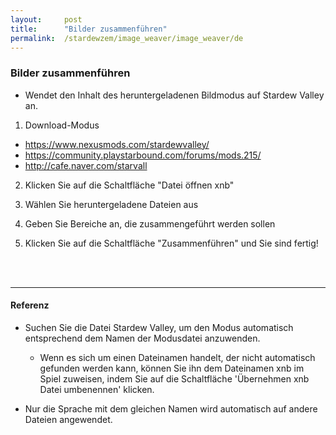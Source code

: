 ```yaml
---
layout:     post
title:      "Bilder zusammenführen"
permalink:  /stardewzem/image_weaver/image_weaver/de
---
```


### **Bilder zusammenführen**

* Wendet den Inhalt des heruntergeladenen Bildmodus auf Stardew Valley an.

1. Download-Modus
  * https://www.nexusmods.com/stardewvalley/
  * https://community.playstarbound.com/forums/mods.215/
  * http://cafe.naver.com/starvall

2. Klicken Sie auf die Schaltfläche "Datei öffnen xnb"

3. Wählen Sie heruntergeladene Dateien aus

4. Geben Sie Bereiche an, die zusammengeführt werden sollen

5. Klicken Sie auf die Schaltfläche "Zusammenführen" und Sie sind fertig!

<br/>
<br/>

---
#### **Referenz**

* Suchen Sie die Datei Stardew Valley, um den Modus automatisch entsprechend dem Namen der Modusdatei anzuwenden.
  * Wenn es sich um einen Dateinamen handelt, der nicht automatisch gefunden werden kann, können Sie ihn dem Dateinamen xnb im Spiel zuweisen, indem Sie auf die Schaltfläche 'Übernehmen xnb Datei umbenennen' klicken. 

* Nur die Sprache mit dem gleichen Namen wird automatisch auf andere Dateien angewendet.

<br/>
<br/>
